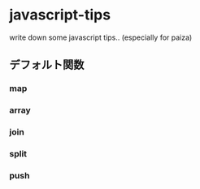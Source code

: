 # javascript-tips
write down some javascript tips.. (especially for paiza)


## デフォルト関数

### map


### array


### join


### split


### push


